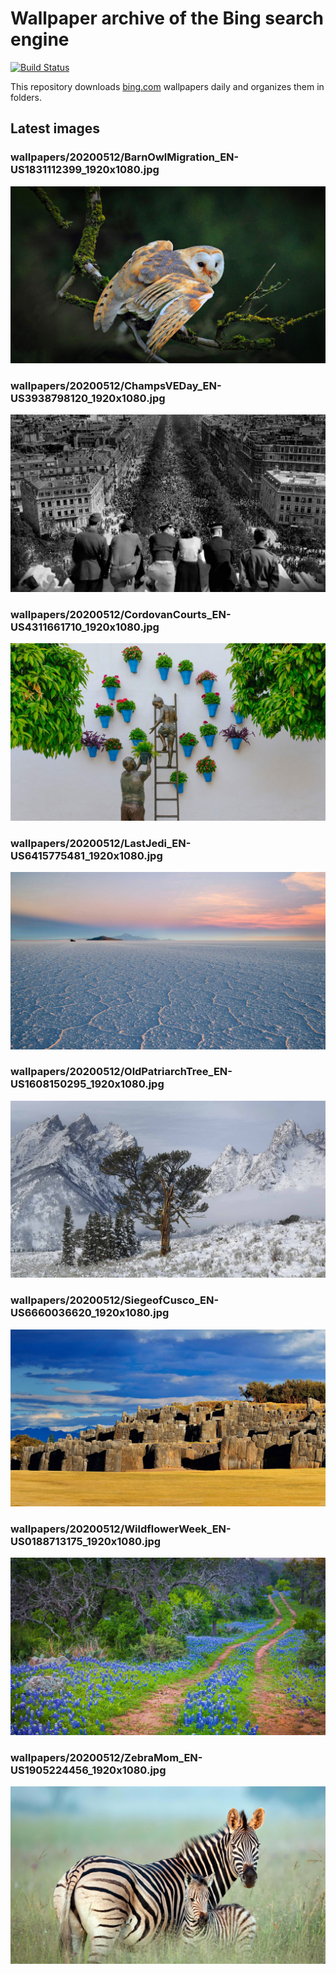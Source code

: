 # Wallpaper archive of the Bing search engine

[![Build Status](https://travis-ci.org/kijart/bing-daily-images-dl.svg?branch=wallpapers)](https://travis-ci.org/kijart/bing-daily-images-dl)

This repository downloads [bing.com](https://www.bing.com) wallpapers daily and organizes them in folders.

## Latest images

<!-- Wallpapers -->

### wallpapers/20200512/BarnOwlMigration_EN-US1831112399_1920x1080.jpg

![wallpapers/20200512/BarnOwlMigration_EN-US1831112399_1920x1080.jpg](wallpapers/20200512/BarnOwlMigration_EN-US1831112399_1920x1080.jpg)

### wallpapers/20200512/ChampsVEDay_EN-US3938798120_1920x1080.jpg

![wallpapers/20200512/ChampsVEDay_EN-US3938798120_1920x1080.jpg](wallpapers/20200512/ChampsVEDay_EN-US3938798120_1920x1080.jpg)

### wallpapers/20200512/CordovanCourts_EN-US4311661710_1920x1080.jpg

![wallpapers/20200512/CordovanCourts_EN-US4311661710_1920x1080.jpg](wallpapers/20200512/CordovanCourts_EN-US4311661710_1920x1080.jpg)

### wallpapers/20200512/LastJedi_EN-US6415775481_1920x1080.jpg

![wallpapers/20200512/LastJedi_EN-US6415775481_1920x1080.jpg](wallpapers/20200512/LastJedi_EN-US6415775481_1920x1080.jpg)

### wallpapers/20200512/OldPatriarchTree_EN-US1608150295_1920x1080.jpg

![wallpapers/20200512/OldPatriarchTree_EN-US1608150295_1920x1080.jpg](wallpapers/20200512/OldPatriarchTree_EN-US1608150295_1920x1080.jpg)

### wallpapers/20200512/SiegeofCusco_EN-US6660036620_1920x1080.jpg

![wallpapers/20200512/SiegeofCusco_EN-US6660036620_1920x1080.jpg](wallpapers/20200512/SiegeofCusco_EN-US6660036620_1920x1080.jpg)

### wallpapers/20200512/WildflowerWeek_EN-US0188713175_1920x1080.jpg

![wallpapers/20200512/WildflowerWeek_EN-US0188713175_1920x1080.jpg](wallpapers/20200512/WildflowerWeek_EN-US0188713175_1920x1080.jpg)

### wallpapers/20200512/ZebraMom_EN-US1905224456_1920x1080.jpg

![wallpapers/20200512/ZebraMom_EN-US1905224456_1920x1080.jpg](wallpapers/20200512/ZebraMom_EN-US1905224456_1920x1080.jpg)

